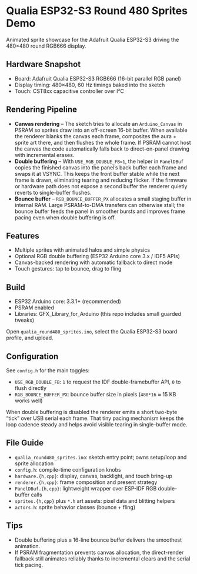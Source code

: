 # Qualia ESP32-S3 Round 480 Sprites Demo

Animated sprite showcase for the Adafruit Qualia ESP32-S3 driving the 480×480 round RGB666 display.

## Hardware Snapshot
- Board: Adafruit Qualia ESP32-S3 RGB666 (16-bit parallel RGB panel)
- Display timing: 480×480, 60 Hz timings baked into the sketch
- Touch: CST8xx capacitive controller over I²C

## Rendering Pipeline
- **Canvas rendering** – The sketch tries to allocate an `Arduino_Canvas` in PSRAM so sprites draw into an off-screen 16-bit buffer. When available the renderer blanks the canvas each frame, composites the aura + sprite art there, and then flushes the whole frame. If PSRAM cannot host the canvas the code automatically falls back to direct-on-panel drawing with incremental erases.
- **Double buffering** – With `USE_RGB_DOUBLE_FB=1`, the helper in `PanelDBuf` copies the finished canvas into the panel’s back buffer each frame and swaps it at VSYNC. This keeps the front buffer stable while the next frame is drawn, eliminating tearing and reducing flicker. If the firmware or hardware path does not expose a second buffer the renderer quietly reverts to single-buffer flushes.
- **Bounce buffer** – `RGB_BOUNCE_BUFFER_PX` allocates a small staging buffer in internal RAM. Large PSRAM-to-DMA transfers can otherwise stall; the bounce buffer feeds the panel in smoother bursts and improves frame pacing even when double buffering is off.

## Features
- Multiple sprites with animated halos and simple physics
- Optional RGB double buffering (ESP32 Arduino core 3.x / IDF5 APIs)
- Canvas-backed rendering with automatic fallback to direct mode
- Touch gestures: tap to bounce, drag to fling

## Build
- ESP32 Arduino core: 3.3.1+ (recommended)
- PSRAM enabled
- Libraries: GFX_Library_for_Arduino (this repo includes small guarded tweaks)

Open `qualia_round480_sprites.ino`, select the Qualia ESP32-S3 board profile, and upload.

## Configuration
See `config.h` for the main toggles:
- `USE_RGB_DOUBLE_FB`: `1` to request the IDF double-framebuffer API, `0` to flush directly
- `RGB_BOUNCE_BUFFER_PX`: bounce buffer size in pixels (`480*16` ≈ 15 KB works well)

When double buffering is disabled the renderer emits a short two-byte “tick” over USB serial each frame. That tiny pacing mechanism keeps the loop cadence steady and helps avoid visible tearing in single-buffer mode.

## File Guide
- `qualia_round480_sprites.ino`: sketch entry point; owns setup/loop and sprite allocation
- `config.h`: compile-time configuration knobs
- `hardware.{h,cpp}`: display, canvas, backlight, and touch bring-up
- `renderer.{h,cpp}`: frame composition and present strategy
- `PanelDBuf.{h,cpp}`: lightweight wrapper over ESP-IDF RGB double-buffer calls
- `sprites.{h,cpp}` plus `*.h` art assets: pixel data and blitting helpers
- `actors.h`: sprite behavior classes (bounce + fling)

## Tips
- Double buffering plus a 16-line bounce buffer delivers the smoothest animation.
- If PSRAM fragmentation prevents canvas allocation, the direct-render fallback still animates reliably thanks to incremental clears and the serial tick pacing.
